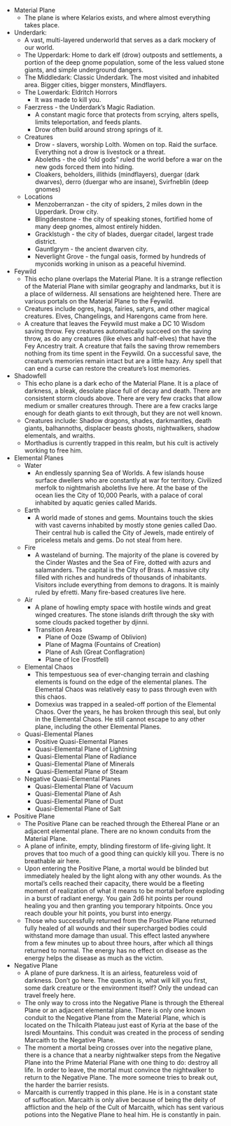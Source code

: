- Material Plane
    - The plane is where Kelarios exists, and where almost everything takes place.
- Underdark:
    - A vast, multi-layered underworld that serves as a dark mockery of our world.
	- The Upperdark: Home to dark elf (drow) outposts and settlements, a portion of the deep gnome population, some of the less valued stone giants, and simple underground dangers.
	- The Middledark: Classic Underdark. The most visited and inhabited area. Bigger cities, bigger monsters, Mindflayers.
	- The Lowerdark: Eldritch Horrors
		- It was made to kill you.
	- Faerzress - the Underdark’s Magic Radiation.
		- A constant magic force that protects from scrying, alters spells, limits teleportation, and feeds plants.
		- Drow often build around strong springs of it.
	- Creatures
	    - Drow - slavers, worship Lolth. Women on top. Raid the surface. Everything not a drow is livestock or a threat.
	    - Aboleths - the old “old gods” ruled the world before a war on the new gods forced them into hiding.
	    - Cloakers, beholders, illithids (mindflayers), duergar (dark dwarves), derro (duergar who are insane), Svirfneblin (deep gnomes)
	- Locations
	    - Menzoberranzan - the city of spiders, 2 miles down in the Upperdark. Drow city.
	    - Blingdenstone - the city of speaking stones, fortified home of many deep gnomes, almost entirely hidden.
	    - Gracklstugh - the city of blades, duergar citadel, largest trade district.
	    - Gauntlgrym - the ancient dwarven city.
	    - Neverlight Grove - the fungal oasis, formed by hundreds of myconids working in unison as a peaceful hivemind.
- Feywild
    - This echo plane overlaps the Material Plane. It is a strange reflection of the Material Plane with similar geography and landmarks, but it is a place of wilderness. All sensations are heightened here. There are various portals on the Material Plane to the Feywild.
    - Creatures include ogres, hags, fairies, satyrs, and other magical creatures. Elves, Changelings, and Harengons came from here.
    - A creature that leaves the Feywild must make a DC 10 Wisdom saving throw. Fey creatures automatically succeed on the saving throw, as do any creatures (like elves and half-elves) that have the Fey Ancestry trait. A creature that fails the saving throw remembers nothing from its time spent in the Feywild. On a successful save, the creature’s memories remain intact but are a little hazy. Any spell that can end a curse can restore the creature’s lost memories.
- Shadowfell
    - This echo plane is a dark echo of the Material Plane. It is a place of darkness, a bleak, desolate place full of decay and death. There are consistent storm clouds above. There are very few cracks that allow medium or smaller creatures through. There are a few cracks large enough for death giants to exit through, but they are not well known.
    - Creatures include: Shadow dragons, shades, darkmantles, death giants, balhannoths, displacer beasts ghosts, nightwalkers, shadow elementals, and wraiths.
    - Morthadius is currently trapped in this realm, but his cult is actively working to free him.
- Elemental Planes
    - Water
	    - An endlessly spanning Sea of Worlds. A few islands house surface dwellers who are constantly at war for territory. Civilized merfolk to nightmarish aboleths live here. At the base of the ocean lies the City of 10,000 Pearls, with a palace of coral inhabited by aquatic genies called Marids.
    - Earth
	    - A world made of stones and gems. Mountains touch the skies with vast caverns inhabited by mostly stone genies called Dao. Their central hub is called the City of Jewels, made entirely of priceless metals and gems. Do not steal from here.
    - Fire
	    - A wasteland of burning. The majority of the plane is covered by the Cinder Wastes and the Sea of Fire, dotted with azurs and salamanders. The capital is the City of Brass. A massive city filled with riches and hundreds of thousands of inhabitants. Visitors include everything from demons to dragons. It is mainly ruled by efretti. Many fire-based creatures live here.
    - Air
	    - A plane of howling empty space with hostile winds and great winged creatures. The stone islands drift through the sky with some clouds packed together by djinni.
	    - Transition Areas
		    - Plane of Ooze (Swamp of Oblivion)
		    - Plane of Magma (Fountains of Creation)
		    - Plane of Ash (Great Conflagration)
		    - Plane of Ice (Frostfell)
    - Elemental Chaos
	    - This tempestuous sea of ever-changing terrain and clashing elements is found on the edge of the elemental planes. The Elemental Chaos was relatively easy to pass through even with this chaos.
	    - Domexius was trapped in a sealed-off portion of the Elemental Chaos. Over the years, he has broken through this seal, but only in the Elemental Chaos. He still cannot escape to any other plane, including the other Elemental Planes.
    - Quasi-Elemental Planes
	    - Positive Quasi-Elemental Planes
	    - Quasi-Elemental Plane of Lightning
	    - Quasi-Elemental Plane of Radiance
	    - Quasi-Elemental Plane of Minerals
	    - Quasi-Elemental Plane of Steam
    - Negative Quasi-Elemental Planes
	    - Quasi-Elemental Plane of Vacuum
	    - Quasi-Elemental Plane of Ash
	    - Quasi-Elemental Plane of Dust
	    - Quasi-Elemental Plane of Salt
- Positive Plane
    - The Positive Plane can be reached through the Ethereal Plane or an adjacent elemental plane. There are no known conduits from the Material Plane.
    - A plane of infinite, empty, blinding firestorm of life-giving light. It proves that too much of a good thing can quickly kill you. There is no breathable air here.
    - Upon entering the Positive Plane, a mortal would be blinded but immediately healed by the light along with any other wounds. As the mortal’s cells reached their capacity, there would be a fleeting moment of realization of what it means to be mortal before exploding in a burst of radiant energy. You gain 2d6 hit points per round healing you and then granting you temporary hitpoints. Once you reach double your hit points, you burst into energy.
    - Those who successfully returned from the Positive Plane returned fully healed of all wounds and their supercharged bodies could withstand more damage than usual. This effect lasted anywhere from a few minutes up to about three hours, after which all things returned to normal. The energy has no effect on disease as the energy helps the disease as much as the victim.
- Negative Plane
    - A plane of pure darkness. It is an airless, featureless void of darkness. Don’t go here. The question is, what will kill you first, some dark creature or the environment itself? Only the undead can travel freely here.
    - The only way to cross into the Negative Plane is through the Ethereal Plane or an adjacent elemental plane. There is only one known conduit to the Negative Plane from the Material Plane, which is located on the Thilcaith Plateau just east of Kyria at the base of the Isredi Mountains. This conduit was created in the process of sending Marcaith to the Negative Plane.
    - The moment a mortal being crosses over into the negative plane, there is a chance that a nearby nightwalker steps from the Negative Plane into the Prime Material Plane with one thing to do: destroy all life. In order to leave, the mortal must convince the nightwalker to return to the Negative Plane. The more someone tries to break out, the harder the barrier resists.
    - Marcaith is currently trapped in this plane. He is in a constant state of suffocation. Marcaith is only alive because of being the deity of affliction and the help of the Cult of Marcaith, which has sent various potions into the Negative Plane to heal him. He is constantly in pain.